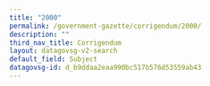 ```yaml
---
title: "2000"
permalink: /government-gazette/corrigendum/2000/
description: ""
third_nav_title: Corrigendum
layout: datagovsg-v2-search
default_field: Subject
datagovsg-id: d_b9ddaa2eaa990bc517b576d53559ab43
---
```

